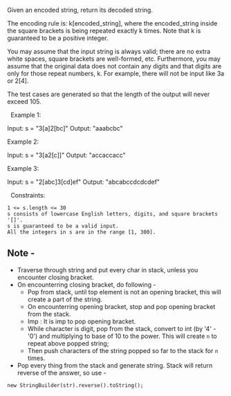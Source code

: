 Given an encoded string, return its decoded string.

The encoding rule is: k[encoded_string], where the encoded_string inside the square brackets is being repeated exactly k times. Note that k is guaranteed to be a positive integer.

You may assume that the input string is always valid; there are no extra white spaces, square brackets are well-formed, etc. Furthermore, you may assume that the original data does not contain any digits and that digits are only for those repeat numbers, k. For example, there will not be input like 3a or 2[4].

The test cases are generated so that the length of the output will never exceed 105.

 
Example 1:

Input: s = "3[a]2[bc]"
Output: "aaabcbc"


Example 2:

Input: s = "3[a2[c]]"
Output: "accaccacc"


Example 3:

Input: s = "2[abc]3[cd]ef"
Output: "abcabccdcdcdef"


 
Constraints:


	1 <= s.length <= 30
	s consists of lowercase English letters, digits, and square brackets '[]'.
	s is guaranteed to be a valid input.
	All the integers in s are in the range [1, 300].

 ## Note - 
 * Traverse through string and put every char in stack, unless you encounter closing bracket.
 * On encounterring closing bracket, do following -
   * Pop from stack, until top element is not an opening bracket, this will create a part of the string.
   * On encounterring opening bracket, stop and pop opening bracket from the stack.
   * Imp : It is imp to pop opening bracket.
   * While character is digit, pop from the stack, convert to int (by '4' - '0') and multiplying to base of 10 to the power. This will create ```n``` to repeat above popped string;
   * Then push characters of the string popped so far to the stack for ```n``` times.
* Pop every thing from the stack and generate string. Stack will return reverse of the answer, so use -
```
new StringBuilder(str).reverse().toString();
```

